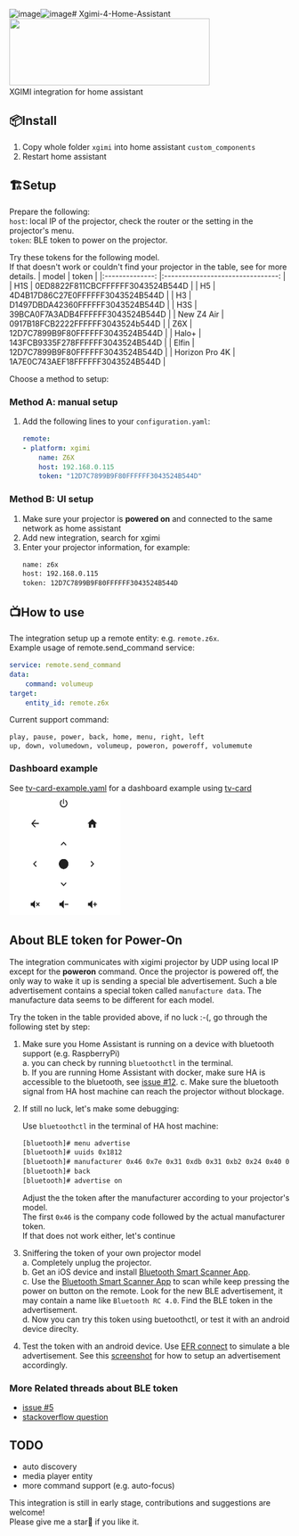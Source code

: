![image](https://github.com/manymuch/Xgimi-4-Home-Assistant/assets/20460749/6735f767-4c3e-462e-b746-d4eeebe3bc27)![image](https://github.com/manymuch/Xgimi-4-Home-Assistant/assets/20460749/3fd4c88f-1ed8-4e89-a27f-bb1776dd36d4)# Xgimi-4-Home-Assistant
<img src="https://brands.home-assistant.io/xgimi/logo.png"  width="360" height="120">  
XGIMI integration for home assistant

  
## 📦Install
1. Copy whole folder `xgimi` into home assistant `custom_components`  
2. Restart home assistant  

## 🏗️Setup
Prepare the following:  
``host``: local IP of the projector, check the router or the setting in the projector's menu.  
``token``: BLE token to power on the projector.  

Try these tokens for the following model.  
If that doesn't work or couldn't find your projector in the table, see for more details.
|      model     	|               token              	|
|:--------------:	|:--------------------------------:	|
|       H1S      	| 0ED8822F811CBCFFFFFF3043524B544D 	|
|       H5      	| 4D4B17D86C27E0FFFFFF3043524B544D 	|
|       H3       	| D1497DBDA42360FFFFFF3043524B544D 	|
|       H3S      	| 39BCA0F7A3ADB4FFFFFF3043524B544D 	|
|    New Z4 Air 	| 0917B18FCB2222FFFFFF3043524b544D 	|
|       Z6X      	| 12D7C7899B9F80FFFFFF3043524B544D 	|
|      Halo+     	| 143FCB9335F278FFFFFF3043524B544D 	|
|      Elfin     	| 12D7C7899B9F80FFFFFF3043524B544D 	|
| Horizon Pro 4K 	| 1A7E0C743AEF18FFFFFF3043524B544D 	|




Choose a method to setup:
### Method A: manual setup
1. Add the following lines to your `configuration.yaml`:
    ```yaml
    remote:
    - platform: xgimi
        name: Z6X
        host: 192.168.0.115
        token: "12D7C7899B9F80FFFFFF3043524B544D"
    ```

### Method B: UI setup
1. Make sure your projector is **powered on** and connected to the same network as home assistant
2. Add new integration, search for xgimi
3. Enter your projector information, for example:
    ```bash
    name: z6x
    host: 192.168.0.115
    token: 12D7C7899B9F80FFFFFF3043524B544D
    ```

## 📺How to use
The integration setup up a remote entity: e.g. `remote.z6x`.  
Example usage of remote.send_command service:  
```yaml
service: remote.send_command
data:
    command: volumeup
target:
    entity_id: remote.z6x
```
Current support command:  
```
play, pause, power, back, home, menu, right, left
up, down, volumedown, volumeup, poweron, poweroff, volumemute
```

### Dashboard example
See [tv-card-example.yaml](assets/tv-card-example.yaml) for a dashboard example using [tv-card](https://github.com/marrobHD/tv-card)  
<img src="assets/tv_card.png"  width="200" height="220">


## About BLE token for Power-On

The integration communicates with xigimi projector by UDP using local IP except for the **poweron** command. Once the projector is powered off, the only way to wake it up is sending a special ble advertisement. Such a ble advertisement contains a special token called `manufacture data`. The manufacture data seems to be different for each model.  

Try the token in the table provided above, if no luck :-(, go through the following stet by step:  

1. Make sure you Home Assistant is running on a device with bluetooth support (e.g. RaspberryPi)  
    a. you can check by running ``bluetoothctl`` in the terminal.  
    b. If you are running Home Assistant with docker, make sure HA is accessible to the bluetooth, see [issue #12](https://github.com/manymuch/Xgimi-4-Home-Assistant/issues/12).
    c. Make sure the bluetooth signal  from HA host machine can reach the projector without blockage.  

2. If still no luck, let's make some debugging:  

    Use ``bluetoothctl`` in the terminal of HA host machine:  
    ```bash
    [bluetooth]# menu advertise
    [bluetooth]# uuids 0x1812
    [bluetooth]# manufacturer 0x46 0x7e 0x31 0xdb 0x31 0xb2 0x24 0x40 0xff 0xff 0xff 0x30 0x43 0x52 0x4b 0x54 0x4d
    [bluetooth]# back
    [bluetooth]# advertise on
    ```
    Adjust the the token after the manufacturer according to your projector's model.  
    The first ``0x46`` is the company code followed by the actual manufacturer token.  
    If that does not work either, let's continue

3. Sniffering the token of your own projector model  
a. Completely unplug the projector.  
b. Get an iOS device and install [Bluetooth Smart Scanner App](https://apps.apple.com/us/app/bluetooth-smart-scanner/id509978131).  
c. Use the [Bluetooth Smart Scanner App](https://apps.apple.com/us/app/bluetooth-smart-scanner/id509978131) to scan while keep pressing the power on button on the remote. Look for the new BLE advertisement, it may contain a name like ``Bluetooth RC 4.0``.  Find the BLE token in the advertisement.  
d. Now you can try this token using buetoothctl, or test it with an android device direclty.  

4. Test the token with an android device.
Use [EFR connect](https://play.google.com/store/apps/details?id=com.siliconlabs.bledemo&hl=en&pli=1) to simulate a ble advertisement.  See this [screenshot](https://i.stack.imgur.com/4HLQs.jpg) for how to setup an advertisement accordingly.  

### More Related threads about BLE token
* [issue #5](https://github.com/manymuch/Xgimi-4-Home-Assistant/issues/5)
* [stackoverflow question](https://stackoverflow.com/questions/69921353/how-can-i-clone-a-non-paired-ble-signal-from-a-remote-to-trigger-a-device/75551013#75551013)

## TODO
- auto discovery  
- media player entity  
- more command support (e.g. auto-focus)  


This integration is still in early stage, contributions and suggestions are welcome!  
Please give me a star:star_struck: if you like it.
